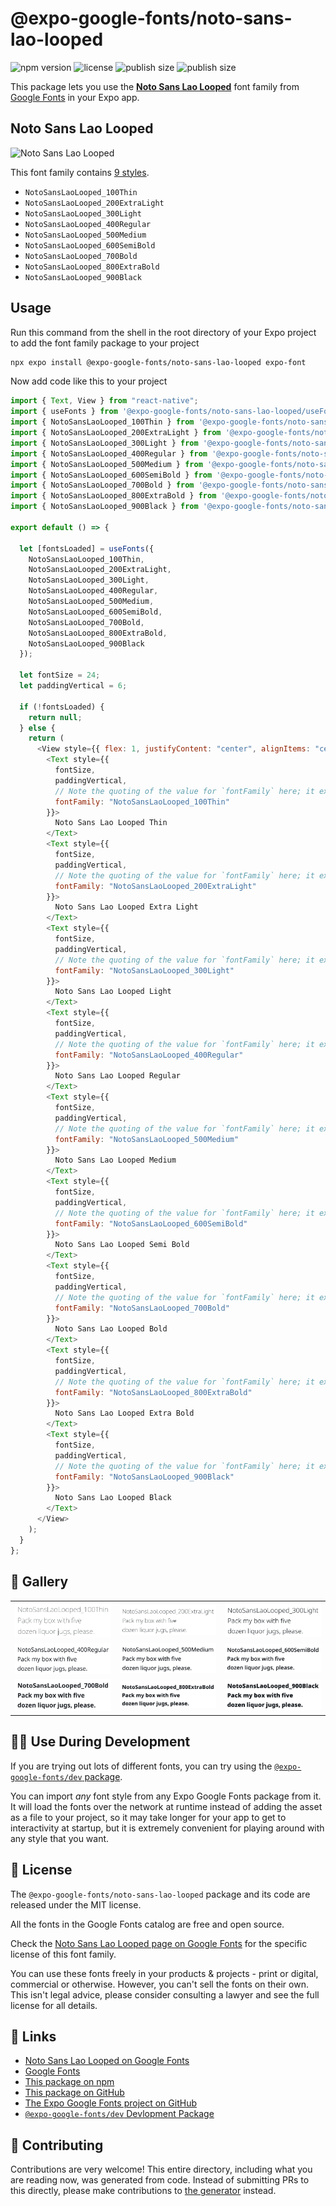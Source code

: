 # @expo-google-fonts/noto-sans-lao-looped

![npm version](https://flat.badgen.net/npm/v/@expo-google-fonts/noto-sans-lao-looped)
![license](https://flat.badgen.net/github/license/expo/google-fonts)
![publish size](https://flat.badgen.net/packagephobia/install/@expo-google-fonts/noto-sans-lao-looped)
![publish size](https://flat.badgen.net/packagephobia/publish/@expo-google-fonts/noto-sans-lao-looped)

This package lets you use the [**Noto Sans Lao Looped**](https://fonts.google.com/specimen/Noto+Sans+Lao+Looped) font family from [Google Fonts](https://fonts.google.com/) in your Expo app.

## Noto Sans Lao Looped

![Noto Sans Lao Looped](./font-family.png)

This font family contains [9 styles](#-gallery).

- `NotoSansLaoLooped_100Thin`
- `NotoSansLaoLooped_200ExtraLight`
- `NotoSansLaoLooped_300Light`
- `NotoSansLaoLooped_400Regular`
- `NotoSansLaoLooped_500Medium`
- `NotoSansLaoLooped_600SemiBold`
- `NotoSansLaoLooped_700Bold`
- `NotoSansLaoLooped_800ExtraBold`
- `NotoSansLaoLooped_900Black`

## Usage

Run this command from the shell in the root directory of your Expo project to add the font family package to your project

```sh
npx expo install @expo-google-fonts/noto-sans-lao-looped expo-font
```

Now add code like this to your project

```js
import { Text, View } from "react-native";
import { useFonts } from '@expo-google-fonts/noto-sans-lao-looped/useFonts';
import { NotoSansLaoLooped_100Thin } from '@expo-google-fonts/noto-sans-lao-looped/100Thin';
import { NotoSansLaoLooped_200ExtraLight } from '@expo-google-fonts/noto-sans-lao-looped/200ExtraLight';
import { NotoSansLaoLooped_300Light } from '@expo-google-fonts/noto-sans-lao-looped/300Light';
import { NotoSansLaoLooped_400Regular } from '@expo-google-fonts/noto-sans-lao-looped/400Regular';
import { NotoSansLaoLooped_500Medium } from '@expo-google-fonts/noto-sans-lao-looped/500Medium';
import { NotoSansLaoLooped_600SemiBold } from '@expo-google-fonts/noto-sans-lao-looped/600SemiBold';
import { NotoSansLaoLooped_700Bold } from '@expo-google-fonts/noto-sans-lao-looped/700Bold';
import { NotoSansLaoLooped_800ExtraBold } from '@expo-google-fonts/noto-sans-lao-looped/800ExtraBold';
import { NotoSansLaoLooped_900Black } from '@expo-google-fonts/noto-sans-lao-looped/900Black';

export default () => {

  let [fontsLoaded] = useFonts({
    NotoSansLaoLooped_100Thin, 
    NotoSansLaoLooped_200ExtraLight, 
    NotoSansLaoLooped_300Light, 
    NotoSansLaoLooped_400Regular, 
    NotoSansLaoLooped_500Medium, 
    NotoSansLaoLooped_600SemiBold, 
    NotoSansLaoLooped_700Bold, 
    NotoSansLaoLooped_800ExtraBold, 
    NotoSansLaoLooped_900Black
  });

  let fontSize = 24;
  let paddingVertical = 6;

  if (!fontsLoaded) {
    return null;
  } else {
    return (
      <View style={{ flex: 1, justifyContent: "center", alignItems: "center" }}>
        <Text style={{
          fontSize,
          paddingVertical,
          // Note the quoting of the value for `fontFamily` here; it expects a string!
          fontFamily: "NotoSansLaoLooped_100Thin"
        }}>
          Noto Sans Lao Looped Thin
        </Text>
        <Text style={{
          fontSize,
          paddingVertical,
          // Note the quoting of the value for `fontFamily` here; it expects a string!
          fontFamily: "NotoSansLaoLooped_200ExtraLight"
        }}>
          Noto Sans Lao Looped Extra Light
        </Text>
        <Text style={{
          fontSize,
          paddingVertical,
          // Note the quoting of the value for `fontFamily` here; it expects a string!
          fontFamily: "NotoSansLaoLooped_300Light"
        }}>
          Noto Sans Lao Looped Light
        </Text>
        <Text style={{
          fontSize,
          paddingVertical,
          // Note the quoting of the value for `fontFamily` here; it expects a string!
          fontFamily: "NotoSansLaoLooped_400Regular"
        }}>
          Noto Sans Lao Looped Regular
        </Text>
        <Text style={{
          fontSize,
          paddingVertical,
          // Note the quoting of the value for `fontFamily` here; it expects a string!
          fontFamily: "NotoSansLaoLooped_500Medium"
        }}>
          Noto Sans Lao Looped Medium
        </Text>
        <Text style={{
          fontSize,
          paddingVertical,
          // Note the quoting of the value for `fontFamily` here; it expects a string!
          fontFamily: "NotoSansLaoLooped_600SemiBold"
        }}>
          Noto Sans Lao Looped Semi Bold
        </Text>
        <Text style={{
          fontSize,
          paddingVertical,
          // Note the quoting of the value for `fontFamily` here; it expects a string!
          fontFamily: "NotoSansLaoLooped_700Bold"
        }}>
          Noto Sans Lao Looped Bold
        </Text>
        <Text style={{
          fontSize,
          paddingVertical,
          // Note the quoting of the value for `fontFamily` here; it expects a string!
          fontFamily: "NotoSansLaoLooped_800ExtraBold"
        }}>
          Noto Sans Lao Looped Extra Bold
        </Text>
        <Text style={{
          fontSize,
          paddingVertical,
          // Note the quoting of the value for `fontFamily` here; it expects a string!
          fontFamily: "NotoSansLaoLooped_900Black"
        }}>
          Noto Sans Lao Looped Black
        </Text>
      </View>
    );
  }
};
```

## 🔡 Gallery


||||
|-|-|-|
|![NotoSansLaoLooped_100Thin](./100Thin/NotoSansLaoLooped_100Thin.ttf.png)|![NotoSansLaoLooped_200ExtraLight](./200ExtraLight/NotoSansLaoLooped_200ExtraLight.ttf.png)|![NotoSansLaoLooped_300Light](./300Light/NotoSansLaoLooped_300Light.ttf.png)||
|![NotoSansLaoLooped_400Regular](./400Regular/NotoSansLaoLooped_400Regular.ttf.png)|![NotoSansLaoLooped_500Medium](./500Medium/NotoSansLaoLooped_500Medium.ttf.png)|![NotoSansLaoLooped_600SemiBold](./600SemiBold/NotoSansLaoLooped_600SemiBold.ttf.png)||
|![NotoSansLaoLooped_700Bold](./700Bold/NotoSansLaoLooped_700Bold.ttf.png)|![NotoSansLaoLooped_800ExtraBold](./800ExtraBold/NotoSansLaoLooped_800ExtraBold.ttf.png)|![NotoSansLaoLooped_900Black](./900Black/NotoSansLaoLooped_900Black.ttf.png)||


## 👩‍💻 Use During Development

If you are trying out lots of different fonts, you can try using the [`@expo-google-fonts/dev` package](https://github.com/expo/google-fonts/tree/master/font-packages/dev#readme).

You can import _any_ font style from any Expo Google Fonts package from it. It will load the fonts over the network at runtime instead of adding the asset as a file to your project, so it may take longer for your app to get to interactivity at startup, but it is extremely convenient for playing around with any style that you want.


## 📖 License

The `@expo-google-fonts/noto-sans-lao-looped` package and its code are released under the MIT license.

All the fonts in the Google Fonts catalog are free and open source.

Check the [Noto Sans Lao Looped page on Google Fonts](https://fonts.google.com/specimen/Noto+Sans+Lao+Looped) for the specific license of this font family.

You can use these fonts freely in your products & projects - print or digital, commercial or otherwise. However, you can't sell the fonts on their own. This isn't legal advice, please consider consulting a lawyer and see the full license for all details.

## 🔗 Links

- [Noto Sans Lao Looped on Google Fonts](https://fonts.google.com/specimen/Noto+Sans+Lao+Looped)
- [Google Fonts](https://fonts.google.com/)
- [This package on npm](https://www.npmjs.com/package/@expo-google-fonts/noto-sans-lao-looped)
- [This package on GitHub](https://github.com/expo/google-fonts/tree/master/font-packages/noto-sans-lao-looped)
- [The Expo Google Fonts project on GitHub](https://github.com/expo/google-fonts)
- [`@expo-google-fonts/dev` Devlopment Package](https://github.com/expo/google-fonts/tree/master/font-packages/dev)

## 🤝 Contributing

Contributions are very welcome! This entire directory, including what you are reading now, was generated from code. Instead of submitting PRs to this directly, please make contributions to [the generator](https://github.com/expo/google-fonts/tree/master/packages/generator) instead.
